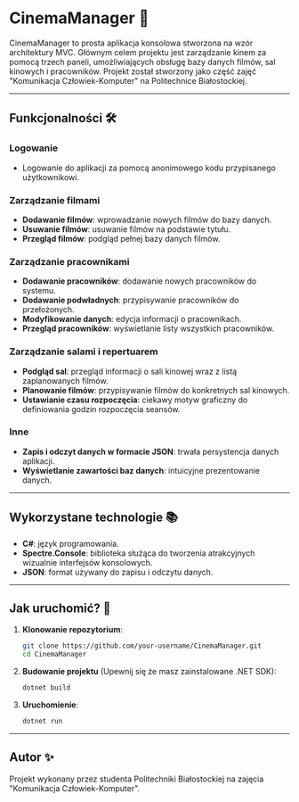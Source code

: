 # CinemaManager 🎥

CinemaManager to prosta aplikacja konsolowa stworzona na wzór architektury MVC. Głównym celem projektu jest zarządzanie kinem za pomocą trzech paneli, umożliwiających obsługę bazy danych filmów, sal kinowych i pracowników. Projekt został stworzony jako część zajęć "Komunikacja Człowiek-Komputer" na Politechnice Białostockiej.

---

## Funkcjonalności 🛠️

### Logowanie
- Logowanie do aplikacji za pomocą anonimowego kodu przypisanego użytkownikowi.

### Zarządzanie filmami
- **Dodawanie filmów**: wprowadzanie nowych filmów do bazy danych.
- **Usuwanie filmów**: usuwanie filmów na podstawie tytułu.
- **Przegląd filmów**: podgląd pełnej bazy danych filmów.

### Zarządzanie pracownikami
- **Dodawanie pracowników**: dodawanie nowych pracowników do systemu.
- **Dodawanie podwładnych**: przypisywanie pracowników do przełożonych.
- **Modyfikowanie danych**: edycja informacji o pracownikach.
- **Przegląd pracowników**: wyświetlanie listy wszystkich pracowników.

### Zarządzanie salami i repertuarem
- **Podgląd sal**: przegląd informacji o sali kinowej wraz z listą zaplanowanych filmów.
- **Planowanie filmów**: przypisywanie filmów do konkretnych sal kinowych.
- **Ustawianie czasu rozpoczęcia**: ciekawy motyw graficzny do definiowania godzin rozpoczęcia seansów.

### Inne
- **Zapis i odczyt danych w formacie JSON**: trwała persystencja danych aplikacji.
- **Wyświetlanie zawartości baz danych**: intuicyjne prezentowanie danych.

---

## Wykorzystane technologie 📚

- **C#**: język programowania.
- **Spectre.Console**: biblioteka służąca do tworzenia atrakcyjnych wizualnie interfejsów konsolowych.
- **JSON**: format używany do zapisu i odczytu danych.

---

## Jak uruchomić? 🚀

1. **Klonowanie repozytorium**:
   ```bash
   git clone https://github.com/your-username/CinemaManager.git
   cd CinemaManager
2. **Budowanie projektu** (Upewnij się że masz zainstalowane .NET SDK):
   ```bash
   dotnet build
3. **Uruchomienie**:
   ```bash
   dotnet run

---

## Autor ✨
Projekt wykonany przez studenta Politechniki Białostockiej na zajęcia "Komunikacja Człowiek-Komputer".
